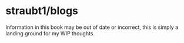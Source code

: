 # straubt1/blogs
Information in this book may be out of date or incorrect, this is simply a landing ground for my WIP thoughts.